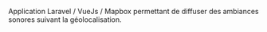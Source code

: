 Application Laravel / VueJs / Mapbox permettant de diffuser des ambiances sonores suivant la géolocalisation.
